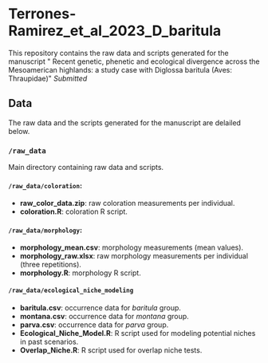 # Terrones-Ramirez_et_al_2023_D_baritula
This repository contains the raw data and scripts generated for the manuscript " Recent genetic, phenetic and ecological divergence across the Mesoamerican highlands: a study case with Diglossa baritula (Aves: Thraupidae)" _Submitted_

## Data
The raw data and the scripts generated for the manuscript are delailed below.

### `/raw_data`
Main directory containing raw data and scripts. 

#### `/raw_data/coloration`:
* **raw\_color\_data.zip**: raw coloration measurements per individual.
* **coloration.R**: coloration R script.  

#### `/raw_data/morphology`:
* **morphology_mean.csv**: morphology measurements (mean values).
* **morphology_raw.xlsx**: raw morphology measurements per individual (three repetitions). 
* **morphology.R**: morphology R script. 

#### `/raw_data/ecological_niche_modeling`
* **baritula.csv**: occurrence data for _baritula_ group. 
* **montana.csv**: occurrence data for _montana_ group.
* **parva.csv**: occurrence data for _parva_ group.
* **Ecological\_Niche\_Model.R**: R script used for modeling potential niches in past scenarios. 
* **Overlap_Niche.R**: R script used for overlap niche tests.  
